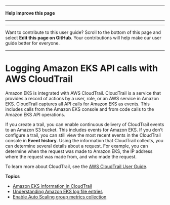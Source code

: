 --------

 **Help improve this page** 

--------

--------

Want to contribute to this user guide? Scroll to the bottom of this page and select **Edit this page on GitHub**\. Your contributions will help make our user guide better for everyone\.

--------

# Logging Amazon EKS API calls with AWS CloudTrail<a name="logging-using-cloudtrail"></a>

Amazon EKS is integrated with AWS CloudTrail\. CloudTrail is a service that provides a record of actions by a user, role, or an AWS service in Amazon EKS\. CloudTrail captures all API calls for Amazon EKS as events\. This includes calls from the Amazon EKS console and from code calls to the Amazon EKS API operations\.

If you create a trail, you can enable continuous delivery of CloudTrail events to an Amazon S3 bucket\. This includes events for Amazon EKS\. If you don’t configure a trail, you can still view the most recent events in the CloudTrail console in **Event history**\. Using the information that CloudTrail collects, you can determine several details about a request\. For example, you can determine when the request was made to Amazon EKS, the IP address where the request was made from, and who made the request\.

To learn more about CloudTrail, see the [AWS CloudTrail User Guide](https://docs.aws.amazon.com/awscloudtrail/latest/userguide/)\.

**Topics**
+ [Amazon EKS information in CloudTrail](service-name-info-in-cloudtrail.md)
+ [Understanding Amazon EKS log file entries](understanding-service-name-entries.md)
+ [Enable Auto Scaling group metrics collection](enable-asg-metrics.md)